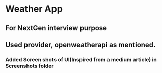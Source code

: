 # Weather App

## For NextGen interview purpose

## Used provider, openweatherapi as mentioned.


### Added Screen shots of UI(Inspired from a medium article) in Screenshots folder

